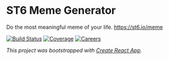 # ST6 Meme Generator

Do the most meaningful meme of your life. https://st6.io/meme

[![Build Status][badge]][travis]
[![Coverage][coverage-badge]][coverage]
[![Careers][careers-badge]][careers]

[badge]: https://flat.badgen.net/travis/st6io/meme/master
[travis]: https://travis-ci.org/st6io/meme
[coverage-badge]: https://flat.badgen.net/codecov/c/github/st6io/meme
[coverage]: https://codecov.io/github/st6io/meme
[careers-badge]: https://flat.badgen.net/badge/we%20are/hiring/orange
[careers]: https://st6.io/careers

*This project was bootstrapped with [Create React App](https://github.com/facebook/create-react-app).*
